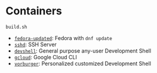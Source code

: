 # Containers

    build.sh

* [`fedora-updated`](fedora-updated/): Fedora with `dnf update`
* [`sshd`](sshd/): SSH Server
* [`devshell`](devshell/): General purpose any-user Development Shell
* [`gcloud`](gcloud/): Google Cloud CLI
* [`vorburger`](vorburger/): Personalized customized Development Shell
